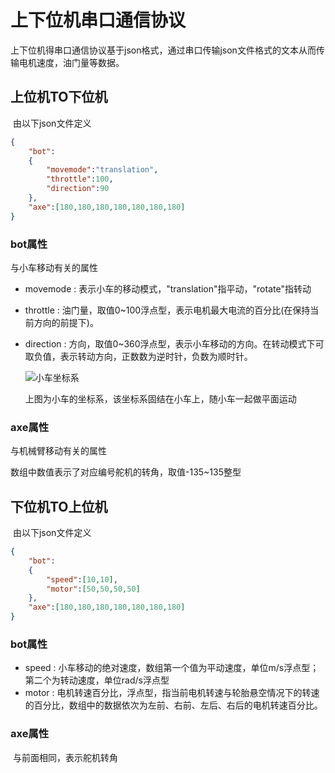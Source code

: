 # 上下位机串口通信协议

​	上下位机得串口通信协议基于json格式，通过串口传输json文件格式的文本从而传输电机速度，油门量等数据。

## 上位机TO下位机

​	由以下json文件定义

~~~json
{
    "bot":
    {
    	"movemode":"translation",
    	"throttle":100,
    	"direction":90
    },
	"axe":[180,180,180,180,180,180,180]
}
~~~

### 	bot属性

与小车移动有关的属性

- movemode : 表示小车的移动模式，"translation"指平动，"rotate"指转动

- throttle : 油门量，取值0~100浮点型，表示电机最大电流的百分比(在保持当前方向的前提下)。

- direction : 方向，取值0~360浮点型，表示小车移动的方向。在转动模式下可取负值，表示转动方向，正数数为逆时针，负数为顺时针。

  ![小车坐标系](https://raw.githubusercontent.com/hyarkd/EGTR_Match/master/%E5%B0%8F%E8%BD%A6%E5%9D%90%E6%A0%87%E7%B3%BB.png)

  上图为小车的坐标系，该坐标系固结在小车上，随小车一起做平面运动

###  axe属性

与机械臂移动有关的属性

数组中数值表示了对应编号舵机的转角，取值-135~135整型



## 下位机TO上位机

​	由以下json文件定义

~~~json
{
    "bot":
    {
        "speed":[10,10],
        "motor":[50,50,50,50]
    },
    "axe":[180,180,180,180,180,180,180]
}
~~~

### bot属性

- speed : 小车移动的绝对速度，数组第一个值为平动速度，单位m/s浮点型；第二个为转动速度，单位rad/s浮点型
- motor : 电机转速百分比，浮点型，指当前电机转速与轮胎悬空情况下的转速的百分比，数组中的数据依次为左前、右前、左后、右后的电机转速百分比。

### axe属性

​	与前面相同，表示舵机转角

  